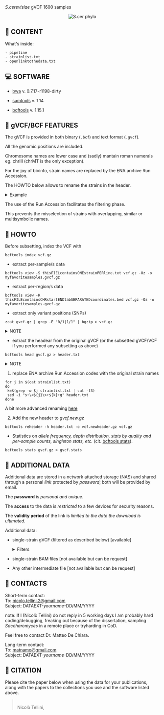 *S.cerevisiae* gVCF 1600 samples

<p align="center">
  <img src="https://github.com/nicolo-tellini/S.cerevisiae-gVCF/blob/main/imagelogo.png" alt="S.cer phylo"/>
</p>

## :open_file_folder: CONTENT

What's inside:

```
- pipeline
- strainlist.txt
- openlinktothedata.txt
```

## :computer: SOFTWARE

* [bwa](https://github.com/lh3/bwa/releases/tag/v0.7.17) v. 0.7.17-r1198-dirty

* [samtools](https://github.com/samtools/samtools/releases/tag/1.14) v. 1.14

* [bcftools](https://github.com/samtools/bcftools/releases/tag/1.15.1) v. 1.15.1

## :page_facing_up: gVCF/BCF FEATURES

The gVCF is provided in both binary (```.bcf```) and text format (```.gvcf```).

All the genomic positions are included.

Chromosome names are lower case and (sadly) mantain roman numerals eg. chrIII (chrMT is the only exception).

For the joy of bioinfo, strain names are replaced by the ENA archive Run Accession.

The HOWTO below allows to rename the strains in the header.

<details><summary>Example</summary>
    
  The strain **UWO 03-433.3** in the gVCF is named ERR1352879. Renaming ERR1352879 results in **UWO 03-433.3** 
  
</details>
     
The use of the Run Accession facilitates the filtering phase.

This prevents the misselection of strains with overlapping, similar or multisymbolic names.

## :wrench: HOWTO

Before subsetting, index the VCF with 

```
bcftools index vcf.gz
```

 - extract per-sample/s data
 ```
 bcftools view -S thisFIELcontainsONEstrainPERline.txt vcf.gz -Oz -o myfavoritesamples.gvcf.gz
 ```

 - extract per-region/s data
 ```
 bcftools view -R thisFILEcontainsCHRstartENDtabSEPARATEDcoordinates.bed vcf.gz -Oz -o myfavoritesamples.gvcf.gz
 ```
 
 - extract only variant positions (SNPs)
 ```
 zcat gvcf.gz | grep -E "0/1|1/1" | bgzip > vcf.gz
 ```
 <details><summary>NOTE</summary>
    
  The output of this command will remove the header. Nevermind, we can put it back. 
  
 </details>
 
 - extract the headear from the original gVCF (or the subsetted gVCF/VCF if you performed any subsetting as above)
 ```
 bcftools head gvcf.gz > header.txt
 ```
  <details><summary>NOTE</summary>
    
  If you want **keep** the ENA archive Run Accession codes as strain names jump to 2. If you want **replace** the ENA archive Run Accession codes with the original strain names follow all the steps. 
  
</details>

 
 1) replace ENA archive Run Accession codes with the original strain names
 
  ```
  for j in $(cat strainlist.txt)
  do
   k=$(grep -w $j strainlist.txt | cut -f3)
   sed -i "s+\<${j}\>+${k}+g" header.txt
  done
  ```
  A bit more advanced renaming [here]()
 
 2) Add the new header to *gvcf.new.gz*
 ```
 bcftools reheader -h header.txt -o vcf.newheader.gz vcf.gz
 ```
 - Statistics on *allele frequency, depth distribution, stats by quality and per-sample counts, singleton stats, etc.* (cit. [bcftools stats](https://samtools.github.io/bcftools/bcftools.html#stats)).
 ```
 bcftools stats gvcf.gz > gvcf.stats
 ```

## :paperclip: ADDITIONAL DATA

Additional data are stored in a network attached storage (NAS) and shared through a personal *link* protected by *password*; both will be provided by email.

The **password** is *personal and unique*.

The **access** to the data is *restricted* to a few devices for security reasons.

The **validity period** of the link is *limited to the date the download is ultimated*.

Additional data:

- single-strain gVCF (filtered as described below) [available]
  <details><summary>Filters</summary>
  
     MQ >= 5
  
     QUAL >= 20
  
     DP >= 10
  
  </details>

- single-strain BAM files [not available but can be request]

- Any other intermediate file [not available but can be request]


## :e-mail: CONTACTS

Short-term contact:</br>
To: nicolo.tellini.2@gmail.com </br>
Subject: DATAEXT-*yourname*-DD/MM/YYYY

note: If I (Nicolò Tellini) do not reply in 5 working days I am probably hard coding/debugging, freaking out because of the dissertation, sampling *Saccharomyces* in a remote place or tryharding in CoD.</br>

Feel free to contact Dr. Matteo De Chiara.

Long-term contact:</br>
To: matnamo@gmail.com </br>
Subject: DATAEXT-*yourname*-DD/MM/YYYY

## :scroll: CITATION

Please cite the paper below when using the data for your publications, along with the papers to the collections you use and the software listed above.

>  </br>
> Nicolò Tellini,</br>
>
